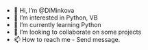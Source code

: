 - 👋 Hi, I’m @DiMinkova
- 👀 I’m interested in Python, VB
- 🌱 I’m currently learning Python
- 💞️ I’m looking to collaborate on some projects
- 📫 How to reach me - Send message.
<!---
DiMinkova/DiMinkova is a ✨ special ✨ repository because its `README.md` (this file) appears on your GitHub profile.
You can click the Preview link to take a look at your changes.
--->
